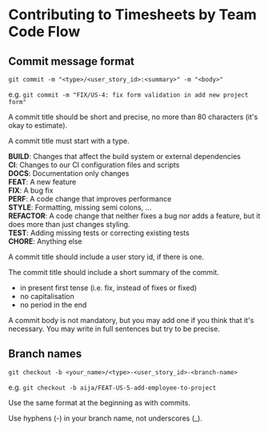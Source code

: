 # Contributing to Timesheets by Team Code Flow

## Commit message format

`git commit -m "<type>/<user_story_id>:<summary>" -m "<body>"`

e.g. `git commit -m "FIX/US-4: fix form validation in add new project form"`

A commit title should be short and precise, no more than 80 characters (it's okay to estimate).

A commit title must start with a type.

**BUILD**: Changes that affect the build system or external dependencies<br>
**CI**: Changes to our CI configuration files and scripts<br>
**DOCS**: Documentation only changes<br>
**FEAT**: A new feature<br>
**FIX**: A bug fix<br>
**PERF**: A code change that improves performance<br>
**STYLE**: Formatting, missing semi colons, ...<br>
**REFACTOR**: A code change that neither fixes a bug nor adds a feature, but it does more than just changes styling.<br>
**TEST**: Adding missing tests or correcting existing tests<br>
**CHORE**: Anything else<br>

A commit title should include a user story id, if there is one.

The commit title should include a short summary of the commit.

- in present first tense (i.e. fix, instead of fixes or fixed)
- no capitalisation
- no period in the end

A commit body is not mandatory, but you may add one if you think that it's necessary. You may write in full sentences but
try to be precise.

## Branch names

`git checkout -b <your_name>/<type>-<user_story_id>-<branch-name>`

e.g. `git checkout -b aija/FEAT-US-5-add-employee-to-project`

Use the same format at the beginning as with commits.

Use hyphens (-) in your branch name, not underscores (\_).
